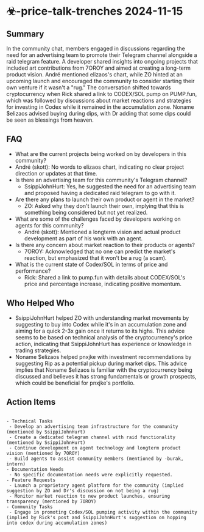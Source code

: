 # ☣-price-talk-trenches 2024-11-15

## Summary

In the community chat, members engaged in discussions regarding the need for an advertising team to promote their Telegram channel alongside a raid telegram feature. A developer shared insights into ongoing projects that included art contributions from 7OROY and aimed at creating a long-term product vision. André mentioned elizaos's chart, while ZO hinted at an upcoming launch and encouraged the community to consider starting their own venture if it wasn't a "rug." The conversation shifted towards cryptocurrency when Rick shared a link to CODEX/SOL pump on PUMP.fun, which was followed by discussions about market reactions and strategies for investing in Codex while it remained in the accumulation zone. Noname $elizaos advised buying during dips, with Dr adding that some dips could be seen as blessings from heaven.

## FAQ

- What are the current projects being worked on by developers in this community?
- André (skott): No words to elizaos chart, indicating no clear project direction or updates at that time.
- Is there an advertising team for this community's Telegram channel?
    - SsippiJohnHurt: Yes, he suggested the need for an advertising team and proposed having a dedicated raid telegram to go with it.
- Are there any plans to launch their own product or agent in the market?
    - ZO: Asked why they don't launch their own, implying that this is something being considered but not yet realized.
- What are some of the challenges faced by developers working on agents for this community?
    - André (skott): Mentioned a longterm vision and actual product development as part of his work with an agent.
- Is there any concern about market reaction to their products or agents?
    - 7OROY: Acknowledged that no one can predict the market's reaction, but emphasized that it won't be a rug (a scam).
- What is the current state of Codex/SOL in terms of price and performance?
    - Rick: Shared a link to pump.fun with details about CODEX/SOL's price and percentage increase, indicating positive momentum.

## Who Helped Who

- SsippiJohnHurt helped ZO with understanding market movements by suggesting to buy into Codex while it's in an accumulation zone and aiming for a quick 2-3x gain once it returns to its highs. This advice seems to be based on technical analysis of the cryptocurrency's price action, indicating that SsippiJohnHurt has experience or knowledge in trading strategies.
- Noname $elizaos helped pnxjke with investment recommendations by suggesting Rip as a potential pickup during market dips. This advice implies that Noname $elizaos is familiar with the cryptocurrency being discussed and believes it has strong fundamentals or growth prospects, which could be beneficial for pnxjke's portfolio.

## Action Items

```

- Technical Tasks
 - Develop an advertising team infrastructure for the community (mentioned by SsippiJohnHurt)
 - Create a dedicated telegram channel with raid functionality (mentioned by SsippiJohnHurt)
 - Continue development on agent technology and longterm product vision (mentioned by 7OROY)
 - Build agents to assist community members (mentioned by -burak, intern)
- Documentation Needs
 - No specific documentation needs were explicitly requested.
- Feature Requests
 - Launch a proprietary agent platform for the community (implied suggestion by ZO and Dr's discussion on not being a rug)
 - Monitor market reaction to new product launches, ensuring transparency (mentioned by 7OROY)
- Community Tasks
 - Engage in promoting Codex/SOL pumping activity within the community (implied by Rick's post and SsippiJohnHurt's suggestion on hopping into codex during accumulation zones)
```
